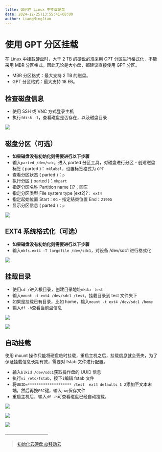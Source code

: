 ```yaml
---
title: 如何在 Linux 中挂载硬盘
date: 2024-12-25T13:55:41+08:00
author: LiangMingJian
---
```


# 使用 GPT 分区挂载

在 Linux 中挂载硬盘时，大于 2 TB 的硬盘必须采用 GPT 分区进行格式化，不能采用 MBR 分区格式。因此无论是大小盘，都建议直接使用 GPT 分区。

- MBR 分区格式：最大支持 2 TB 的磁盘。 
- GPT 分区格式：最大支持 18 EB。

## 检查磁盘信息

- 使用 SSH 或 VNC 方式登录主机
- 执行`fdisk -l`，查看磁盘是否存在，以及磁盘目录

![](/_images/drawingbed/img/202412051038927.png)

## 磁盘分区（可选）

- **如果磁盘没有初始化则需要进行以下步骤**
- 输入`parted /dev/sdc`，进入 parted 分区工具，对磁盘进行分区
- 创建磁盘标签 ( parted )： `mklabel`，设置标签格式为 `GPT`
- 查看分区状态 ( parted )：`p`
- 执行分区 ( parted )：`mkpart`
- 指定分区名称 Partition name \[]?：回车
- 指定分区类型 File system type \[ext2]?： `ext4`
- 指定起始位置 Start：`0G`
- 指定结束位置 End：`2190G`
- 显示分区信息 ( parted )：`p`

![](/_images/drawingbed/img/202412051042869.png)

## EXT4 系统格式化（可选）

- **如果磁盘没有初始化则需要进行以下步骤**
- 输入`mkfs.ext4 -T largefile /dev/sdc1`，对设备 /dev/sdc1 进行格式化

![](/_images/drawingbed/img/202412051043794.png)

## 挂载目录

- 使用`cd /`进入根目录，创建目录地址`mkdir test`
- 输入`mount -t ext4 /dev/sdc1 /test`。挂载目录到 test 文件夹下
- 如果是挂载已有目录，比如 home，输入`mount -t ext4 /dev/sdc1 /home`
- 输入`df -h`查看当前盘信息

![](/_images/drawingbed/img/202412051052543.png)

![](/_images/drawingbed/img/202412051052085.png)

## 自动挂载

使用 mount 操作只能将硬盘临时挂载，重启主机之后，挂载信息就会丢失，为了保证挂载信息长期有效，需要对 fstab 文件进行配置。

- 输入`blkid /dev/sdc1`获取操作盘的 UUID 信息
- 执行`vi /etc/fstab`，按下`i`编辑 fstab 文件
- 将`UUID=******************** /test  ext4 defaults 1 2`添加至文本末端，然后再按`ESC`键，输入`:wq`保存文件
- 重启主机后，输入`df -h`可查看磁盘已经自动挂载。

![](/_images/drawingbed/img/202412051055649.png)

![](/_images/drawingbed/img/202412051055524.png)

![](/_images/drawingbed/img/202412051055967.png)

——————————

> [  初始化云硬盘 @移动云 ](https://ecloud.10086.cn/op-help-center/doc/article/48750)
